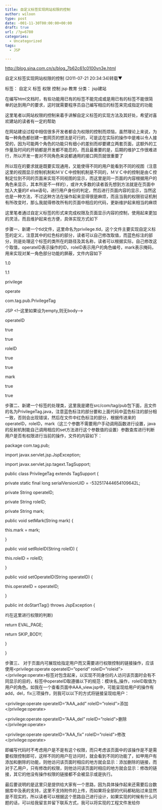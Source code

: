 ```yaml
---
title: 自定义标签实现网站权限的控制
author: wiloon
type: post
date: -001-11-30T00:00:00+00:00
draft: true
url: /?p=6780
categories:
  - Uncategorized
tags:
  - JSP

---
```

http://blog.sina.com.cn/s/blog_7b62c61c0100vn3e.html

自定义标签实现网站权限的控制 (2011-07-21 20:34:34)转载▼
  
标签： 自定义 标签 权限 控制 jsp 教育 分类： jsp建站
  
在编写html文档时，有些功能用已有的标签不能完成或是用已有的标签不能很简单的达到用户的要求，这时就需要程序员自己编写相应的标签来完成指定的功能
  
这里笔者以网站权限的控制来着手讲解自定义标签的实现方法及其好处，希望对喜欢建站的读者有一定的帮助
  
在网站建设过程中相信很多开发者都会为权限的控制而烦恼，虽然理论上来说，为每一种角色都创建一套网页的想法是可行的，可是这在实际的操作中是难以令人接受的，因为可能两个角色的功能只有细小的差别而却要建立两套页面，这额外的工作量及时间的开销都是开发都不能忍的，而且最重要的是，后期的维护工作很难进行，所以开发一套对不同角色来说都通用的接口网页就很重要了
  
所以现在的要求就是既要实现通用，又能使得不同的用户能看到不同的视图（注意这里的视图显示控制机制和ＭＶＣ中控制机制是不同的，ＭＶＣ中的控制是由Ｃ控制定位到不同的页面来实现不同视图的显示，而这里是同一页面的内容根据用户的角色来显示，其本所是不一样的），或许大多数的读者首先想到方法就是在页面中加入大量的if else语句，进行用户身份的判定，然后进行页面内容的显示，当然这也是一种方法，不过这种方法在操作起来显得很是麻烦，而且当我的权限验证机制有所改变时，那么我就得修改所有的页面中相应的代码，更新维护起来相当的麻烦
  
这里笔者通过自定义标签的形式来完成权限及页面显示内容的控制，使用起来更加的灵活，而且维护起来也方便，具体实现方式如下

步骤一、新建一个tld文件，这里命名为privilege.tld，这个文件主要实现自定义标签的定义，注意其中的红色标的部分，读者可以自己修改取值，而蓝色标注的部分，则是处理这个标签的类所在的路径及其名称，读者可以根据实际，自己修改这个取值，operateID表示操作的ID，roleID表示用户的角色编号，mark表示掩码，用来实现对某一角色部分功能的屏蔽，文件内容如下
  
<?xml version=&#8221;1.0" encoding=&#8221;UTF-8"?>
  
<!DOCTYPE taglib PUBLIC "-//Sun Microsystems, Inc.//DTD JSP Tag Library 1.1//EN&#8221; "http://java.sun.com/j2ee/dtds/web-jsptaglibrary\_1\_1.dtd&#8221;>
  
<taglib>
  
<tlibversion>1.0</tlibversion>
  
<jspversion>1.1</jspversion>
  
<shortname>privilege</shortname>
  
<tag>
  
<name>operate</name>
  
<tagclass>com.tag.pub.PrivilegeTag</tagclass>
  
<bodycontent>JSP</bodycontent> <!&#8211;这里如果设为empty,则无body&#8211;>
  
<attribute>
  
<name>operateID</name>
  
<required>true</required>
  
<rtexprvalue>true</rtexprvalue>
  
</attribute>
  
<attribute>
  
<name>roleID</name>
  
<required>true</required>
  
<rtexprvalue>true</rtexprvalue>
  
</attribute>
  
<attribute>
  
<name>mark</name>
  
<required>true</required>
  
<rtexprvalue>true</rtexprvalue>
  
</attribute>
  
</tag>
  
</taglib>
  
步骤二、新建一个标签的处理类，这里我是建在src/com/tag/pub包下面，且文件的名为PrivilegeTag.java，注意蓝色标注的部分要和上面代码中蓝色标注的部分相一致，否则会出现错误，然后在文件中红色标注的部分，根据传进来的operateID，roleID，mark（这三个参数不需要用户手动调用函数进行设置，java的反射机制能自己调用相应的set方法进行这个参数值的设置）参数查库进行判断用户是否有权限进行当前的操作，文件的内容如下：
  
package com.tag.pub;

import javax.servlet.jsp.JspException;
  
import javax.servlet.jsp.tagext.TagSupport;

public class PrivilegeTag extends TagSupport {
  
private static final long serialVersionUID = -532517444654109642L;
  
private String operateID;
  
private String roleID;
  
private String mark;
  
public void setMark(String mark) {
  
this.mark = mark;
  
}
  
public void setRoleID(String roleID) {
  
this.roleID = roleID;
  
}
  
public void setOperateID(String operateID) {
  
this.operateID = operateID;
  
}
  
public int doStartTag() throws JspException {
  
if(在这里进行权限的判断)
  
return EVAL_PAGE;
  
return SKIP_BODY;
  
}
  
}
  
步骤三、 对于页面内可展现给指定用户而又需要进行权限控制的链接操作，应该使用<privilege:operate operateID=&#8221;operid&#8221; roleID=&#8221;roleid&#8221;> </privilege:operate>标签对包含起来，以实现不同身份的人访问该页面时会有不同显示的目的，标签中operateID取遵循以下的规范：模块名\_操作，roleID取值为用户的角色。如我在一个查看页面中AAA\_view.jsp中，可能呈现给用户的操作有add，del，fix三项操作，则我可以以下的方式将链接呈现给用户：
  
<privilege:operate operateID=&#8221;AAA_add&#8221; roleID=&#8221;roleid&#8221;>添加</privilege:operate>
  
<privilege:operate operateID=&#8221;AAA_del&#8221; roleID=&#8221;roleid&#8221;>删除</privilege:operate>
  
<privilege:operate operateID=&#8221;AAA_fix&#8221; roleID=&#8221;roleid&#8221;>修改</privilege:operate>
  
即编写代码时不考虑用户是不是有这个权限，而只考虑该页面中的该操作是不是需要权限控制即可，这样不同的用户在访问时，就会看到不同的功能了，如甲用户有添加和删除的功能，则他访问该页面时相应的地方就会显示：添加删除的链接，而对于乙用户，只有修改的权限，则他访问该页面时相应的地方就会显示：修改的链接，其它的他没有操作权限的链接都不会被显示或是执行。
  
最后要说明的是这里只是提供给大家有一个思路，因为具体操作起来还需要后台数据库中及表的支持，这里不支持附件的上传，而如果将全部的代码都粘贴过来显然是不现实的，所以读者可以根据这个思路自己进行设计，如果实现的时候有什么问题的话，可以给我留言并留下联系方式，我可以将实现的工程文件发给你